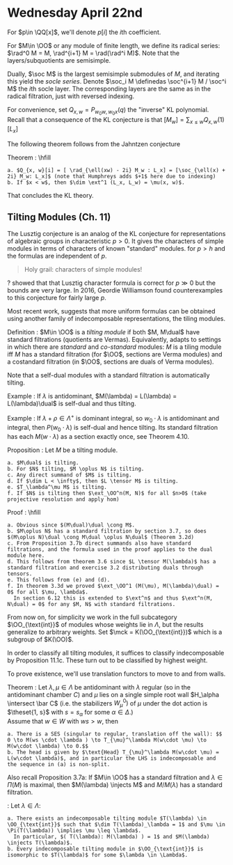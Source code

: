 # Wednesday April 22nd

For $p\in \QQ[x]$, we'll denote $p[i]$ the $i$th coefficient.

For $M\in \OO$ or any module of finite length, we define its radical series: $\rad^0 M = M, \rad^{i+1} M = \rad(\rad^i M)$.
Note that the layers/subquotients are semisimple.

Dually, $\soc M$ is the largest semisimple submodules of $M$, and iterating this yield the *socle series*.
Denote $\soc_i M \definedas \soc^{i+1} M / \soc^i M$ the $i$th socle layer.
The corresponding layers are the same as in the radical filtration, just with reversed indexing.


For convenience, set $Q_{x, w} = P_{w_0 w, w_0 x}(q)$ the "inverse" KL polynomial.
Recall that a consequence of the KL conjecture is that $[M_w] = \sum_{x\leq w} Q_{x, w}(1) [L_x]$

The following theorem follows from the Jahntzen conjecture

Theorem
:   \hfill

    a. $Q_{x, w}[i] = [ \rad_{\ell(xw) - 2i} M_w : L_x] = [\soc_{\ell(x) + 2i} M_w: L_x]$ (note that Humphreys adds $+1$ here due to indexing)
    b. If $x < w$, then $\dim \ext^1 (L_x, L_w) = \mu(x, w)$.


That concludes the KL theory.

## Tilting Modules (Ch. 11)

The Lusztig conjecture is an analog of the KL conjecture for representations of algebraic groups in characteristic $p> 0$.
It gives the characters of simple modules in terms of characters of known "standard" modules. for $p  > h$ and the formulas are independent of $p$.

> Holy grail: characters of simple modules!

? showed that that Lusztig character formula is correct for $p \gg 0$ but the bounds are very large.
In 2016, Geordie Williamson found counterexamples to this conjecture for fairly large $p$.

Most recent work, suggests that more uniform formulas can be obtained using another family of indecomposable representations, the tiling modules.

Definition 
:   $M\in \OO$ is a *tilting module* if both $M, M\dual$ have standard filtrations (quotients are Vermas).
    Equivalently, adapts to settings in which there are *standard* and *co-standard* modules: $M$ is a tiling module iff $M$ has a standard filtration (for $\OO$, sections are Verma modules) and a costandard filtration (in $\OO$, sections are duals of Verma modules).

Note that a self-dual modules with a standard filtration is automatically tilting.

Example
: If $\lambda$ is antidominant, $M(\lambda) = L(\lambda) = L(\lambda)\dual$ is self-dual and thus tilting.

Example
:   If $\lambda + \rho \in \Lambda^+$ is dominant integral, so $w_0 \cdot \lambda$ is antidominant and integral, then $P(w_0 \cdot \lambda)$ is self-dual and hence tilting.
    Its standard filtration has each $M(w\cdot \lambda)$ as a section exactly once, see Theorem 4.10.

Proposition
:   Let $M$ be a tilting module.

    a. $M\dual$ is tilting.
    b. For $N$ tilting, $M \oplus N$ is tilting.
    c. Any direct summand of $M$ is tilting.
    d. If $\dim L < \infty$, then $L \tensor M$ is tilting.
    e. $T_\lambda^\mu M$ is tilting.
    f. If $N$ is tilting then $\ext_\OO^n(M, N)$ for all $n>0$ (take projective resolution and apply hom)

Proof
:   \hfill

    a. Obvious since $(M\dual)\dual \cong M$.
    b. $M\oplus N$ has a standard filtration by section 3.7, so does $(M\oplus N)\dual \cong M\dual \oplus N\dual$ (Theorem 3.2d)
    c. From Proposition 3.7b direct summands also have standard filtrations, and the formula used in the proof applies to the dual module here.
    d. This follows from theorem 3.6 since $L \tensor M(\lambda)$ has a standard filtration and exercise 3.2 distributing duals through tensors.
    e. This follows from (e) and (d).
    f. In theorem 3.3d we proved $\ext_\OO^1 (M(\mu), M(\lambda)\dual) = 0$ for all $\mu, \lambda$.
      In section 6.12 this is extended to $\ext^n$ and thus $\ext^n(M, N\dual) = 0$ for any $M, N$ with standard filtrations.
    
From now on, for simplicity we work in the full subcategory $\OO_{\text{int}}$ of modules whose weights lie in $\Lambda$, but the results generalize to arbitrary weights.
Set $\mck = K(\OO_{\text{int}})$ which is a subgroup of $K(\OO)$.

In order to classify all tilting modules, it suffices to classify indecomposable by Proposition 11.1c.
These turn out to be classified by highest weight.

To prove existence, we'll use translation functors to move to and from walls.

Theorem
:   Let $\lambda, \mu \in \Lambda$ be antidominant with $\lambda$ regular (so in the antidominant chamber $C$) and $\mu$ lies on a single simple root wall $H_\alpha \intersect \bar C$ (i.e. the stabilizers $W_\mu^0)$ of $\mu$ under the dot action is $\theset{1, s}$ with $s = s_\alpha$ for some $\alpha \in \Delta$.)\
    Assume that $w\in W$ with $ws > w$, then

    a. There is a SES (singular to regular, translation off the wall): $$ 0 \to M(ws \cdot \lambda ) \to T_{\mu}^\lambda M(w\cdot \mu) \to M(w\cdot \lambda) \to 0.$$
    b. The head is given by $\text{Head} T_{\mu}^\lambda M(w\cdot \mu) = L(w\cdot \lambda)$, and in particular the LHS is indecomposable and the sequence in (a) is non-split.

Also recall Proposition 3.7a: If $M\in \OO$ has a standard filtration and $\lambda \in \Pi(M)$ is maximal, then $M(\lambda) \injects M$ and $M/M(\lambda)$ has a standard filtration.


:   Let $\lambda \in \Lambda$:

    a. There exists an indecomposable tilting module $T(\lambda) \in \OO_{\text{int}}$ such that $\dim T(\lambda)_\lambda = 1$ and $\mu \in \Pi(T(\lambda)) \implies \mu \leq \lambda$.
      In particular, $( T(\lambda): M(\lambda) ) = 1$ and $M(\lambda) \injects T(\lambda)$.
    b. Every indecomposable tilting module in $\OO_{\text{int}}$ is isomorphic to $T(\lambda)$ for some $\lambda \in \Lambda$.
